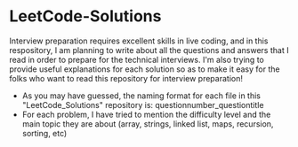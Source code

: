 # LeetCode-Solutions
Interview preparation requires excellent skills in live coding, and in this respository, I am planning to write about all the questions and answers that I read in order to prepare for the technical interviews.
I'm also trying to provide useful explanations for each solution so as to make it easy for the folks who want to read this repository for interview preparation!

* As you may have guessed, the naming format for each file in this "LeetCode_Solutions" repository is: questionnumber_questiontitle
* For each problem, I have tried to mention the difficulty level and the main topic they are about (array, strings, linked list, maps, recursion, sorting, etc)

